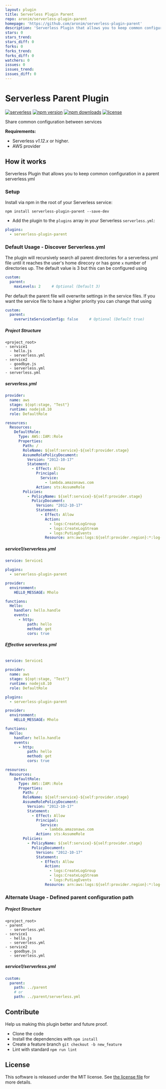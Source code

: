 ```yaml
---
layout: plugin
title: Serverless Plugin Parent
repo: aronim/serverless-plugin-parent
homepage: 'https://github.com/aronim/serverless-plugin-parent'
description: 'Serverless Plugin that allows you to keep common configuration in a parent serverless.yml'
stars: 0
stars_trend: 
stars_diff: 0
forks: 0
forks_trend: 
forks_diff: 0
watchers: 0
issues: 0
issues_trend: 
issues_diff: 0
---
```



Serverless Parent Plugin 
==========================
[![serverless](http://public.serverless.com/badges/v3.svg)](http://www.serverless.com)
[![npm version](https://badge.fury.io/js/serverless-plugin-parent.svg)](https://badge.fury.io/js/serverless-plugin-parent)
[![npm downloads](https://img.shields.io/npm/dm/serverless-plugin-parent.svg)](https://www.npmjs.com/package/serverless-plugin-parent)
[![license](https://img.shields.io/npm/l/serverless-plugin-parent.svg)](https://raw.githubusercontent.com/aronim/serverless-plugin-parent/master/LICENSE)

Share common configuration between services

**Requirements:**
* Serverless *v1.12.x* or higher.
* AWS provider

## How it works

Serverless Plugin that allows you to keep common configuration in a parent serverless.yml  

### Setup

 Install via npm in the root of your Serverless service:
```
npm install serverless-plugin-parent --save-dev
```

* Add the plugin to the `plugins` array in your Serverless `serverless.yml`:

```yml
plugins:
  - serverless-plugin-parent
```

### Default Usage - Discover Serverless.yml
The plugin will recursively search all parent directories for a serverless.yml file until it reaches the user's 
home direcory or has gone `x` number of directories up. The default value is 3 but this can be configured using
```yaml
custom:
  parent:
    maxLevels: 2     # Optional (Default 3)
```  

Per default the parent file will overwrite settings in the service files. If you want the service file to have a
higher priority you can change that using
```yaml
custom:
  parent:
    overwriteServiceConfig: false     # Optional (Default true)
```  

##### Project Structure

```
<project_root>
- service1
  - hello.js
  - serverless.yml
- service2
  - goodbye.js
  - serverless.yml
- serverless.yml

```
##### serverless.yml
```yaml
provider:
  name: aws
  stage: ${opt:stage, "Test"}
  runtime: nodejs8.10
  role: DefaultRole

resources:
  Resources:
    DefaultRole:
      Type: AWS::IAM::Role
      Properties:
        Path: /
        RoleName: ${self:service}-${self:provider.stage}
        AssumeRolePolicyDocument:
          Version: "2012-10-17"
          Statement:
            - Effect: Allow
              Principal:
                Service:
                  - lambda.amazonaws.com
              Action: sts:AssumeRole
        Policies:
          - PolicyName: ${self:service}-${self:provider.stage}
            PolicyDocument:
              Version: "2012-10-17"
              Statement:
                - Effect: Allow
                  Action:
                    - logs:CreateLogGroup
                    - logs:CreateLogStream
                    - logs:PutLogEvents
                  Resource: arn:aws:logs:${self:provider.region}:*:log-group:/aws/lambda/*:*:*
```

##### service1/serverless.yml
```yaml
service: Service1

plugins:
  - serverless-plugin-parent

provider:
  environment:
    HELLO_MESSAGE: Mholo

functions:
  Hello:
    handler: hello.handle
    events:
      - http:
          path: hello
          method: get
          cors: true
```

##### Effective serverless.yml
```yaml

service: Service1

provider:
  name: aws
  stage: ${opt:stage, "Test"}
  runtime: nodejs8.10
  role: DefaultRole

plugins:
  - serverless-plugin-parent

provider:
  environment:
    HELLO_MESSAGE: Mholo

functions:
  Hello:
    handler: hello.handle
    events:
      - http:
          path: hello
          method: get
          cors: true

resources:
  Resources:
    DefaultRole:
      Type: AWS::IAM::Role
      Properties:
        Path: /
        RoleName: ${self:service}-${self:provider.stage}
        AssumeRolePolicyDocument:
          Version: "2012-10-17"
          Statement:
            - Effect: Allow
              Principal:
                Service:
                  - lambda.amazonaws.com
              Action: sts:AssumeRole
        Policies:
          - PolicyName: ${self:service}-${self:provider.stage}
            PolicyDocument:
              Version: "2012-10-17"
              Statement:
                - Effect: Allow
                  Action:
                    - logs:CreateLogGroup
                    - logs:CreateLogStream
                    - logs:PutLogEvents
                  Resource: arn:aws:logs:${self:provider.region}:*:log-group:/aws/lambda/*:*:*
```

### Alternate Usage - Defined parent configuration path 

##### Project Structure

```
<project_root>
- parent
  - serverless.yml
- service1
  - hello.js
  - serverless.yml
- service2
  - goodbye.js
  - serverless.yml
```

##### service1/serverless.yml
```yaml
custom:
  parent:
    path: ../parent
    # or 
    path: ../parent/serverless.yml
```

## Contribute

Help us making this plugin better and future proof.

* Clone the code
* Install the dependencies with `npm install`
* Create a feature branch `git checkout -b new_feature`
* Lint with standard `npm run lint`

## License

This software is released under the MIT license. See [the license file](LICENSE) for more details.
